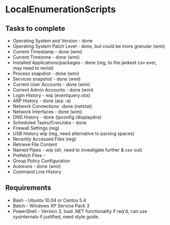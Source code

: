 # LocalEnumerationScripts

## Tasks to complete

- Operating System and Version - done
- Operating System Patch Level - done, but could be more granular (wmi)
- Current Timestamp - done (wmi)
- Current Timezone - done (wmi)
- Installed Applications/packages - done (reg, to the jankest csv ever, may need to revist)
- Process snapshot - done (wmi)
- Services snapshot - done (wmi)
- Current User Accounts - done (wmi)
- Current Admin Accounts - done (wmi)
- Login History - wip (eventquery.vbs)
- ARP History - done (arp -a)
- Network Connections -done (netstat)
- Network Interfaces - done (wmi)
- DNS History - done (ipconfig /displaydns)
- Scheduled Tasks/CronJobs - done
- Firewall Settings (reg) 
- USB History wip (reg, need alternative to parsing spaces)
- Recently Accessed Files (reg)
- Retrieve File Content
- Named Pipes - wip (dir, need to investigate further & csv out)
- Prefetch Files - 
- Group Policy Configuration
- Autoruns - done (wmi)
- Command Line History

## Requirements
- Bash - Ubuntu 10.04 or Centos 5.4
- Batch - Windows XP Service Pack 3
- PowerShell - Version 3, load .NET functionality if req'd, can use sysinternals if justified, need style guide.  